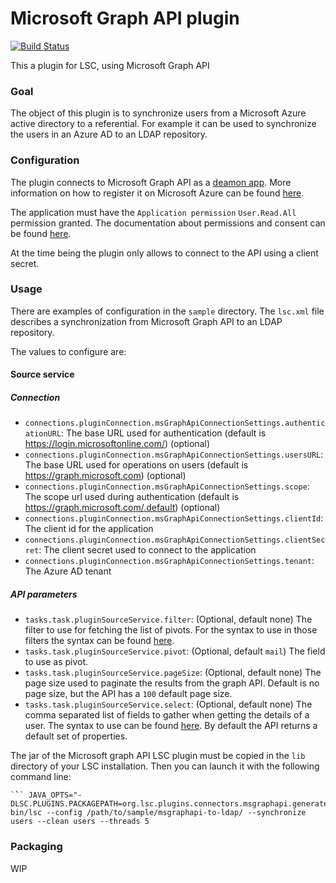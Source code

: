 # Microsoft Graph API plugin

[![Build Status](https://travis-ci.org/lsc-project/lsc-microsoft-graph-api-plugin.svg?branch=master)](https://travis-ci.org/lsc-project/lsc-microsoft-graph-api-plugin)

This a plugin for LSC, using Microsoft Graph API

### Goal

The object of this plugin is to synchronize users from a Microsoft Azure active directory to a referential.
For example it can be used to synchronize the users in an Azure AD to an LDAP repository.

### Configuration

The plugin connects to Microsoft Graph API as a [deamon app](https://docs.microsoft.com/en-us/azure/active-directory/develop/scenario-daemon-overview). More information on how to register it on Microsoft Azure can
be found [here](https://docs.microsoft.com/en-us/azure/active-directory/develop/scenario-daemon-app-registration).

The application must have the `Application permission` `User.Read.All` permission granted. The documentation about permissions and consent can be found [here](https://docs.microsoft.com/en-us/azure/active-directory/develop/v2-permissions-and-consent).

At the time being the plugin only allows to connect to the API using a client secret.

### Usage

There are examples of configuration in the `sample` directory. The `lsc.xml` file describes a synchronization from Microsoft Graph API to an LDAP repository.

The values to configure are:

#### Source service

##### Connection

  - `connections.pluginConnection.msGraphApiConnectionSettings.authenticationURL`: The base URL used for authentication (default is https://login.microsoftonline.com/) (optional)
  - `connections.pluginConnection.msGraphApiConnectionSettings.usersURL`: The base URL used for operations on users (default is https://graph.microsoft.com) (optional)
  - `connections.pluginConnection.msGraphApiConnectionSettings.scope`: The scope url used during authentication (default is https://graph.microsoft.com/.default) (optional)
  - `connections.pluginConnection.msGraphApiConnectionSettings.clientId`: The client id for the application
  - `connections.pluginConnection.msGraphApiConnectionSettings.clientSecret`: The client secret used to connect to the application
  - `connections.pluginConnection.msGraphApiConnectionSettings.tenant`: The  Azure AD  tenant

##### API parameters

  - `tasks.task.pluginSourceService.filter`: (Optional, default none) The filter to use for fetching the list of pivots. For the syntax to use in those filters the syntax can be found [here](https://docs.microsoft.com/en-us/graph/query-parameters#filter-parameter).
  - `tasks.task.pluginSourceService.pivot`: (Optional, default `mail`) The field to use as pivot.
  - `tasks.task.pluginSourceService.pageSize`: (Optional, default none) The page size used to paginate the results from the graph API. Default is no page size, but the API has a `100` default page size.
  - `tasks.task.pluginSourceService.select`: (Optional, default none) The comma separated list of fields to gather when getting the details of a user. The syntax to use can be found [here](https://docs.microsoft.com/en-us/graph/query-parameters#select-parameter). By default the API returns a default set of properties.

The jar of the Microsoft graph API LSC plugin must be copied in the `lib` directory of your LSC installation. Then you can launch it with the following command line:
```
`̀`` JAVA_OPTS="-DLSC.PLUGINS.PACKAGEPATH=org.lsc.plugins.connectors.msgraphapi.generated" bin/lsc --config /path/to/sample/msgraphapi-to-ldap/ --synchronize users --clean users --threads 5
```
### Packaging

WIP
